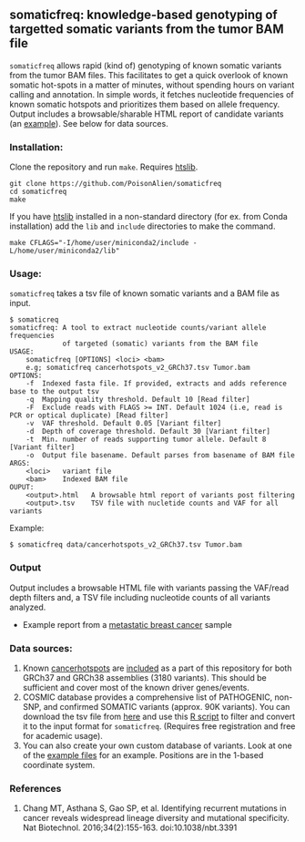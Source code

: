 ## somaticfreq: knowledge-based genotyping of targetted somatic variants from the tumor BAM file

`somaticfreq` allows rapid (kind of) genotyping of known somatic variants from the tumor BAM files. This facilitates to get a quick overlook of known somatic hot-spots in a matter of minutes, without spending hours on variant calling and annotation. In simple words, it fetches nucleotide frequencies of known somatic hotspots and prioritizes them based on allele frequency. Output includes a browsable/sharable HTML report of candidate variants (an [example](https://poisonalien.github.io/STAR_wrapper_script/)). See below for data sources. 

### Installation: 

Clone the repository and run `make`. Requires [htslib](https://github.com/samtools/htslib). 

```
git clone https://github.com/PoisonAlien/somaticfreq
cd somaticfreq
make
```

If you have [htslib](https://github.com/samtools/htslib) installed in a non-standard directory (for ex. from Conda installation) add the `lib` and `include` directories to make the command.

```
make CFLAGS="-I/home/user/miniconda2/include -L/home/user/miniconda2/lib"
```

### Usage:

`somaticfreq` takes a tsv file of known somatic variants and a BAM file as input.

```
$ somaticreq
somaticfreq: A tool to extract nucleotide counts/variant allele frequencies
             of targeted (somatic) variants from the BAM file
USAGE:
    somaticfreq [OPTIONS] <loci> <bam>
    e.g; somaticfreq cancerhotspots_v2_GRCh37.tsv Tumor.bam
OPTIONS:
    -f  Indexed fasta file. If provided, extracts and adds reference base to the output tsv
    -q  Mapping quality threshold. Default 10 [Read filter]
    -F  Exclude reads with FLAGS >= INT. Default 1024 (i.e, read is PCR or optical duplicate) [Read filter]
    -v  VAF threshold. Default 0.05 [Variant filter]
    -d  Depth of coverage threshold. Default 30 [Variant filter]
    -t  Min. number of reads supporting tumor allele. Default 8 [Variant filter]
    -o  Output file basename. Default parses from basename of BAM file
ARGS:
    <loci>   variant file
    <bam>    Indexed BAM file
OUPUT:
    <output>.html   A browsable html report of variants post filtering
    <output>.tsv    TSV file with nucletide counts and VAF for all variants
```

Example:
```
$ somaticfreq data/cancerhotspots_v2_GRCh37.tsv Tumor.bam 
```

### Output

Output includes a browsable HTML file with variants passing the VAF/read depth filters and, a TSV file including nucleotide counts of all variants analyzed.

* Example report from a [metastatic breast cancer](https://poisonalien.github.io/STAR_wrapper_script/) sample

### Data sources: 

1. Known [cancerhotspots](https://www.cancerhotspots.org/#/download) are [included](https://github.com/PoisonAlien/somaticfreq/tree/main/data) as a part of this repository for both GRCh37 and GRCh38 assemblies (3180 variants). This should be sufficient and cover most of the known driver genes/events.
2. COSMIC database provides a comprehensive list of PATHOGENIC, non-SNP, and confirmed SOMATIC variants (approx. 90K variants). You can download the tsv file from [here](https://cancer.sanger.ac.uk/cosmic/download) and use this [R script](https://gist.github.com/PoisonAlien/fa4199e34a089a873820fd46eba028df) to filter and convert it to the input format for `somaticfreq`. (Requires free registration and free for academic usage).
3. You can also create your own custom database of variants. Look at one of the [example files](https://github.com/PoisonAlien/somaticfreq/tree/main/data) for an example. Positions are in the 1-based coordinate system.

### References

1. Chang MT, Asthana S, Gao SP, et al. Identifying recurrent mutations in cancer reveals widespread lineage diversity and mutational specificity. Nat Biotechnol. 2016;34(2):155-163. doi:10.1038/nbt.3391